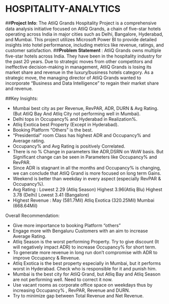 # HOSPITALITY-ANALYTICS

##𝐏𝐫𝐨𝐣𝐞𝐜𝐭 𝐈𝐧𝐟𝐨: 
The AtliQ Grands Hospitality Project is a comprehensive data analysis initiative focused on AtliQ Grands, a chain of five-star hotels operating across India in major cities such as Delhi, Bangalore, Hyderabad, and Mumbai. This project utilizes Microsoft Power BI to provide detailed insights into hotel performance, including metrics like revenue, ratings, and customer satisfaction.
##𝐏𝐫𝐨𝐛𝐥𝐞𝐦 𝐒𝐭𝐚𝐭𝐞𝐦𝐞𝐧𝐭 : 
AtliQ Grands owns multiple five-star hotels across India. They have been in the hospitality industry for the past 20 years. Due to strategic moves from other competitors and ineffective decision-making in management, AtliQ Grands is losing its market share and revenue in the luxury/business hotels category. As a strategic move, the managing director of AtliQ Grands wanted to incorporate “Business and Data Intelligence” to regain their market share and revenue. 

##Key Insights:
* Mumbai best city as per Revenue, RevPAR, ADR, DURN & Avg Rating.(But AtliQ Bay And Atliq City not performing well in Mumbai).
* Delhi tops in Occupancy% and Hyderabad in Realization%.
* Atliq Exotica best Property (Except in Hyderabad).
* Booking Platform “Others” is the best.
* “Presidential” room Class has highest ADR and Occupancy% and Average rating.
* Occupancy% and Avg Rating is positively Correlated.
* There is no % Change in parameters like ADR,DSRN on WoW basis. But Significant change can be seen in Parameters like Occupancy% and RevPAR.
* Since ADR is stagnant in all the months and Occupancy% is changing, we can conclude that AtliQ Grand is more focused on long term Gains.
* Weekend is better than weekday in every aspect (especially RevPAR & Occupancy%).
* Avg Rating :  Lowest 2.29 (Atliq Season)
                Highest 3.96(Atliq Blu)
	        Highest  3.78 (Delhi)
                Lowest 3.41 (Bangalore)
* Highest Revenue : May (581.7Mil)
                    Atliq Exotica (320.25Mil)
                    Mumbai (668.64Mil)

Overall Recommendation:
* Give more importance to booking Platform “others”
* Engage more with Bengaluru Customers with an aim to increase Average Rating.
* Atliq Season is the worst performing Property. Try to give discount (It will negatively impact ADR) to increase Occupancy% for short term. 
* To generate more revenue in long run don’t compromise with ADR to improve Occupancy & Revenue. 
* Atliq Exotica is the best property especially in Mumbai, but it performs worst in Hyderabad. Check who is responsible for it and punish him.
* Mumbai is the best city for AtliQ Grand, but Atliq Bay and Atliq Season are not performing well. Need to correct it now.
* Use vacant rooms as corporate office space on weekdays thus by increasing Occupancy% , RevPAR, Revenue and DURN.
* Try to minimize gap between Total Revenue and Net Revenue.



